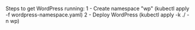 Steps to get WordPress running:
1 - Create namespace "wp" (kubectl apply -f wordpress-namespace.yaml)
2 - Deploy WordPress (kubectl apply -k ./ -n wp)
